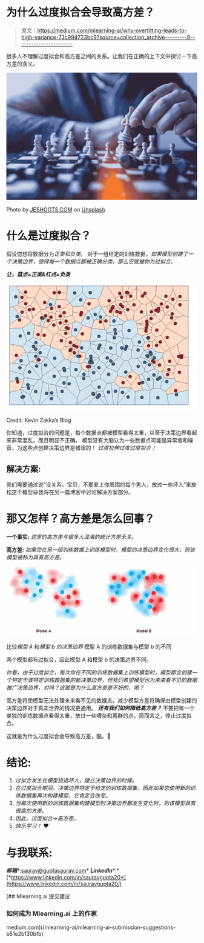 # 为什么过度拟合会导致高方差？

> 原文：<https://medium.com/mlearning-ai/why-overfitting-leads-to-high-variance-73c994723bc9?source=collection_archive---------9----------------------->

很多人不理解过度拟合和高方差之间的关系。让我们在正确的上下文中探讨一下高方差的含义。

![](img/4ad67bfe7c5d6d84e081420e13b24ad4.png)

Photo by [JESHOOTS.COM](https://unsplash.com/@jeshoots?utm_source=medium&utm_medium=referral) on [Unsplash](https://unsplash.com?utm_source=medium&utm_medium=referral)

# 什么是过度拟合？

假设您想将数据分为*正类和负类*。
对于一组给定的训练数据，*如果模型创建了一个决策边界，使得每一个数据点都被正确分类，那么它就被称为过拟合*。

***让，蓝点=正类&红点=负类***

![](img/be1864ca29d17684ce45bb87e5783ac9.png)

Credit: Kevin Zakka’s Blog

你知道，过度拟合的问题是，每个数据点都被模型看得太重，以至于决策边界看起来非常混乱，而且明显不正确。
模型没有大脑认为一些数据点可能是异常值和噪音，为这些点创建决策边界是错误的！
*过度拉伸过度过度拟合！*

## 解决方案:

我们需要通过说“没关系，宝贝，不要爱上你周围的每个男人，放过一些坏人”来放松这个模型😃我将在另一篇博客中讨论解决方案部分。

# 那又怎样？高方差是怎么回事？

**一个事实:** *这里的高方差与很多人混淆的统计方差无关。*

**高方差:** *如果您在另一组训练数据上训练模型时，模型的决策边界变化很大，则该模型被称为具有高方差。*

![](img/745f9cc48aadd5b5f300d7f045dac63c.png)

比较*模型 A* 和*模型 b 的决策边界* 模型 A 的训练数据集与模型 b 的不同

两个模型都有过拟合，因此模型 A 和模型 b 的决策边界不同。

*你看，由于过度拟合，每次你在不同的训练数据集上训练模型时，模型都会创建一个特定于该特定训练数据集的新决策边界，但我们希望模型也为未来看不见的数据推广决策边界，对吗？这就是为什么高方差是不好的，嗯？*

高方差将使模型无法处理未来看不见的数据点。减少模型方差将确保由模型创建的决策边界对于真实世界的情况更通用。
***还有我们如何降低高方差？*** 不要把每一个单独的训练数据点看得太重，放过一些嘈杂和离群的点，简而言之，停止过度拟合。

这就是为什么过度拟合会导致高方差，酷。🙌

# 结论:

1.  *过拟合发生在模型挑选坏人，建立决策边界的时候。*
2.  *在过度拟合期间，决策边界特定于给定的训练数据集，因此如果您使用新的训练数据集再次构建模型，它肯定会改变。*
3.  *当每次使用新的训练数据集构建模型时决策边界都发生变化时，则该模型具有很高的方差。*
4.  *因此，过度拟合→高方差。*
5.  *快乐学习！* ❤️

# 与我联系:

***邮箱****:saurav@guptasaurav.com* ***LinkedIn****:*[*https://www.linkedin.com/in/sauravgupta20*](https://www.linkedin.com/in/sauravgupta20/)

[](/mlearning-ai/mlearning-ai-submission-suggestions-b51e2b130bfb) [## Mlearning.ai 提交建议

### 如何成为 Mlearning.ai 上的作家

medium.com](/mlearning-ai/mlearning-ai-submission-suggestions-b51e2b130bfb)